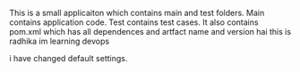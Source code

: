 This is a small applicaiton which contains main and test folders.
Main contains application code.
Test contains test cases.
It also contains pom.xml which has all dependences and artfact name and version
hai this is radhika
im learning devops

i have changed default settings.
